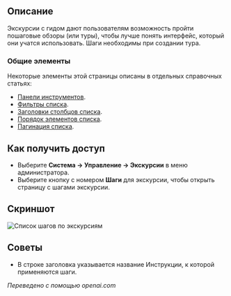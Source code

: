 <!-- Filename: Help4.x:Guided_Tours:_Steps / Display title: Экскурсии с гидом: шаги -->

## Описание

Экскурсии с гидом дают пользователям возможность пройти пошаговые обзоры (или туры), чтобы лучше понять интерфейс, который они учатся использовать. Шаги необходимы при создании тура.

### Общие элементы

Некоторые элементы этой страницы описаны в отдельных справочных статьях:

* [Панели инструментов](jdocmanual?article=help/common-elements/toolbars).
* [Фильтры списка](jdocmanual?article=help/common-elements/list-filters).
* [Заголовки столбцов списка](jdocmanual?article=help/common-elements/list-column-headers).
* [Порядок элементов списка](jdocmanual?article=help/common-elements/list-ordering).
* [Пагинация списка](jdocmanual?article=help/common-elements/list-pagination).

## Как получить доступ

- Выберите **Система -> Управление -> Экскурсии** в меню администратора.
- Выберите кнопку с номером **Шаги** для экскурсии, чтобы открыть страницу с шагами экскурсии.

## Скриншот

![Список шагов по экскурсиям](../../../ru/images/guided-tours/guided-tours-steps-list.png)


## Советы

- В строке заголовка указывается название Инструкции, к которой применяются шаги.

*Переведено с помощью openai.com*

